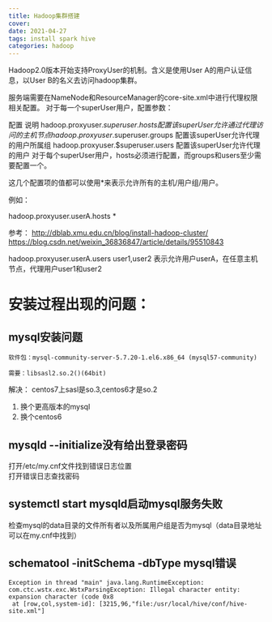 ```yaml
---
title: Hadoop集群搭建
cover: 
date: 2021-04-27
tags: install spark hive
categories: hadoop
---
```


Hadoop2.0版本开始支持ProxyUser的机制。含义是使用User A的用户认证信息，以User B的名义去访问hadoop集群。



服务端需要在NameNode和ResourceManager的core-site.xml中进行代理权限相关配置。 对于每一个superUser用户，配置参数：

配置	说明
hadoop.proxyuser.$superuser.hosts	配置该superUser允许通过代理访问的主机节点
hadoop.proxyuser.$superuser.groups	配置该superUser允许代理的用户所属组
hadoop.proxyuser.$superuser.users	配置该superUser允许代理的用户
对于每个superUser用户，hosts必须进行配置，而groups和users至少需要配置一个。

这几个配置项的值都可以使用*来表示允许所有的主机/用户组/用户。

例如：

<property>
<name>hadoop.proxyuser.userA.hosts</name>
<value>*</value>
</property>
<property>

参考：
http://dblab.xmu.edu.cn/blog/install-hadoop-cluster/
https://blog.csdn.net/weixin_36836847/article/details/95510843


<name>hadoop.proxyuser.userA.users</name>
<value>user1,user2</value>
</property>
表示允许用户userA，在任意主机节点，代理用户user1和user2














# 安装过程出现的问题：

## mysql安装问题

```
软件包：mysql-community-server-5.7.20-1.el6.x86_64 (mysql57-community)

需要：libsasl2.so.2()(64bit)
```

解决：
centos7上sasl是so.3,centos6才是so.2

1. 换个更高版本的mysql
2. 换个centos6

## mysqld --initialize没有给出登录密码
打开/etc/my.cnf文件找到错误日志位置  
打开错误日志查找密码

## systemctl start mysqld启动mysql服务失败
检查mysql的data目录的文件所有者以及所属用户组是否为mysql（data目录地址可以在my.cnf中找到）

## schematool  -initSchema -dbType mysql错误
```
Exception in thread "main" java.lang.RuntimeException: com.ctc.wstx.exc.WstxParsingException: Illegal character entity: expansion character (code 0x8
 at [row,col,system-id]: [3215,96,"file:/usr/local/hive/conf/hive-site.xml"]
```

